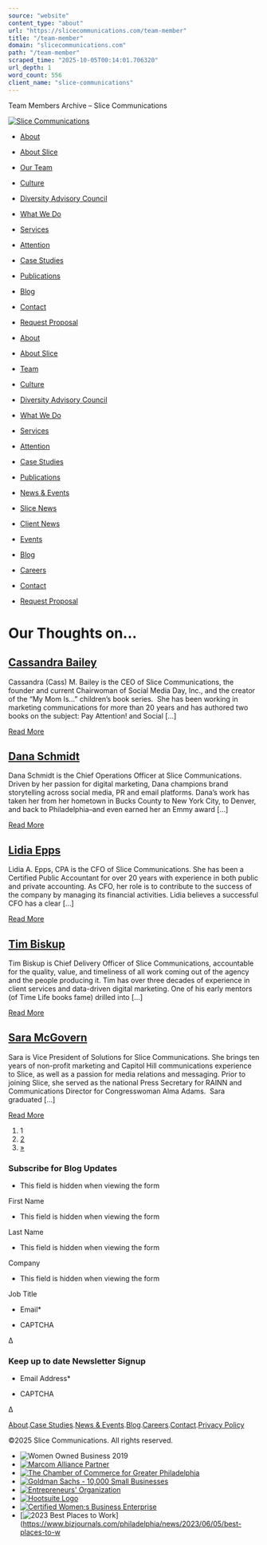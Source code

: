 ```yaml
---
source: "website"
content_type: "about"
url: "https://slicecommunications.com/team-member"
title: "/team-member"
domain: "slicecommunications.com"
path: "/team-member"
scraped_time: "2025-10-05T00:14:01.706320"
url_depth: 1
word_count: 556
client_name: "slice-communications"
---
```


Team Members Archive – Slice Communications

[![Slice Communications](https://slicecommunications.com/wp-content/uploads/2024/09/Slice-logo-reverse-rgb-1200.png)](/)

*   [About](/about)

*   [About Slice](/about)
*   [Our Team](/team)
*   [Culture](/culture)
*   [Diversity Advisory Council](/dac)

*   [What We Do](/our-services)

*   [Services](/our-services)
*   [Attention](/attention)

*   [Case Studies](/our-case-studies)

*   [Publications](/our-publications)

*   [Blog](/blog)

*   [Contact](/contact)

*   [Request Proposal](/request-a-proposal)

*   [About](/about)

*   [About Slice](/about)
*   [Team](/team)
*   [Culture](/culture)
*   [Diversity Advisory Council](/dac)
*   [What We Do](/our-services)

*   [Services](/our-services)
*   [Attention](/attention)
*   [Case Studies](/our-case-studies)
*   [Publications](/our-publications)
*   [News & Events](/news-and-events)

*   [Slice News](/news-and-events/slice-news)
*   [Client News](/news-and-events/client-news)
*   [Events](/events)
*   [Blog](/blog)
*   [Careers](/jobs)
*   [Contact](/contact)
*   [Request Proposal](/request-a-proposal)

# Our Thoughts on...

## [Cassandra Bailey](https://slicecommunications.com/team-member/cassandra-bailey)

Cassandra (Cass) M. Bailey is the CEO of Slice Communications, the founder and current Chairwoman of Social Media Day, Inc., and the creator of the “My Mom Is…” children’s book series.  She has been working in marketing communications for more than 20 years and has authored two books on the subject: Pay Attention! and Social \[…\]

[Read More](https://slicecommunications.com/team-member/cassandra-bailey)

## [Dana Schmidt](https://slicecommunications.com/team-member/dana-schmidt)

Dana Schmidt is the Chief Operations Officer at Slice Communications. Driven by her passion for digital marketing, Dana champions brand storytelling across social media, PR and email platforms. Dana’s work has taken her from her hometown in Bucks County to New York City, to Denver, and back to Philadelphia–and even earned her an Emmy award \[…\]

[Read More](https://slicecommunications.com/team-member/dana-schmidt)

## [Lidia Epps](https://slicecommunications.com/team-member/lidia-epps)

Lidia A. Epps, CPA is the CFO of Slice Communications. She has been a Certified Public Accountant for over 20 years with experience in both public and private accounting. As CFO, her role is to contribute to the success of the company by managing its financial activities. Lidia believes a successful CFO has a clear \[…\]

[Read More](https://slicecommunications.com/team-member/lidia-epps)

## [Tim Biskup](https://slicecommunications.com/team-member/tim-biskup)

Tim Biskup is Chief Delivery Officer of Slice Communications, accountable for the quality, value, and timeliness of all work coming out of the agency and the people producing it. Tim has over three decades of experience in client services and data-driven digital marketing. One of his early mentors (of Time Life books fame) drilled into \[…\]

[Read More](https://slicecommunications.com/team-member/tim-biskup)

## [Sara McGovern](https://slicecommunications.com/team-member/sara-mcgovern)

Sara is Vice President of Solutions for Slice Communications. She brings ten years of non-profit marketing and Capitol Hill communications experience to Slice, as well as a passion for media relations and messaging. Prior to joining Slice, she served as the national Press Secretary for RAINN and Communications Director for Congresswoman Alma Adams.  Sara graduated \[…\]

[Read More](https://slicecommunications.com/team-member/sara-mcgovern)

1.  1
2.  [2](https://slicecommunications.com/team-member/page/2 "2")
3.  [»](https://slicecommunications.com/team-member/page/2)

### Subscribe for Blog Updates

*   This field is hidden when viewing the form

First Name

*   This field is hidden when viewing the form

Last Name

*   This field is hidden when viewing the form

Company

*   This field is hidden when viewing the form

Job Title

*   Email\*

*   CAPTCHA

Δ

### Keep up to date Newsletter Signup

*   Email Address\*

*   CAPTCHA

Δ

[](https://www.facebook.com/SliceCommunications/)[](https://twitter.com/SliceComm)[](https://www.linkedin.com/company/slice-communications/)[](https://www.instagram.com/slicecomm/)

[About](/about).[Case Studies](/our-case-studies).[News & Events](/news-and-events).[Blog](/blog).[Careers](/jobs).[Contact](/contact).[Privacy Policy](https://slicecommunications.com/wp-content/uploads/2024/10/Slice-Website-Privacy-Policy-2024.pdf)

©2025 Slice Communications. All rights reserved.

*   ![Women Owned Business 2019](https://slicecommunications.com/wp-content/themes/slice/images/women-owned.png "Marcom Alliance Partner")
*   [![Marcom Alliance Partner](https://slicecommunications.com/wp-content/themes/slice/images/marcom.png "Marcom Alliance Partner")](https://www.marcomalliance.com/)
*   [![The Chamber of Commerce for Greater Philadelphia](https://slicecommunications.com/wp-content/themes/slice/images/chamber.png "The Chamber of Commerce for Greater Philadelphia")](https://chamberphl.com/)
*   [![Goldman Sachs - 10,000 Small Businesses](https://slicecommunications.com/wp-content/themes/slice/images/goldman.png "Goldman Sachs - 10,000 Small Businesses")](https://www.goldmansachs.com/citizenship/10000-small-businesses/US/index.html)
*   [![Entrepreneurs' Organization](https://slicecommunications.com/wp-content/themes/slice/images/eo.png "Entrepreneurs' Organization")](https://www.eophiladelphia.com)
*   [![Hootsuite Logo](https://slicecommunications.com/wp-content/uploads/2023/06/Hootsuite-Logo-White.png "Hootsuite logo")](https://www.hootsuite.com/)
*   [![Certified Women;s Business Enterprise](https://slicecommunications.com/wp-content/themes/slice/images/wbenc.png "Certified Women;s Business Enterprise")](https://www.wbenc.org/)
*   [![2023 Best Places to Work](https://slicecommunications.com/wp-content/uploads/2023/09/f6020bcd-0740-4346-b95c-25d33842953a.png "2023 Best Places to Work")](https://www.bizjournals.com/philadelphia/news/2023/06/05/best-places-to-w